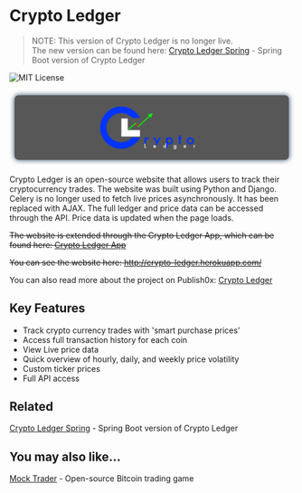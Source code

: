 # Crypto Ledger

> NOTE: This version of Crypto Ledger is no longer live.<br>The new version can be found here: [Crypto Ledger Spring](https://github.com/TMDStudios/crypto_ledger_spring 'Crypto Ledger Spring') - Spring Boot version of Crypto Ledger

![MIT License](https://img.shields.io/badge/license-MIT-brightgreen)

![Crypto Ledger Logo](static/images/CryptoLedger.png)

Crypto Ledger is an open-source website that allows users to track their cryptocurrency trades.  The website was built using Python and Django.  Celery is no longer used to fetch live prices asynchronously.  It has been replaced with AJAX.  The full ledger and price data can be accessed through the API.  Price data is updated when the page loads.

~~The website is extended through the Crypto Ledger App, which can be found here: [Crypto Ledger App](https://github.com/TMDStudios/crypto_ledger_app_kotlin 'Crypto Ledger App')~~

~~You can see the website here: http://crypto-ledger.herokuapp.com/~~

You can also read more about the project on Publish0x: [Crypto Ledger](https://www.publish0x.com/open-source-projects/crypto-ledger-an-open-source-website-to-track-your-crypto-as-xykxeqd?a=oQeZVWD6ep&tid=GitHub 'Crypto Ledger')


## Key Features

- Track crypto currency trades with 'smart purchase prices'
- Access full transaction history for each coin
- View Live price data
- Quick overview of hourly, daily, and weekly price volatility
- Custom ticker prices
- Full API access  


## Related

[Crypto Ledger Spring](https://github.com/TMDStudios/crypto_ledger_spring 'Crypto Ledger Spring') - Spring Boot version of Crypto Ledger


## You may also like...

[Mock Trader](https://github.com/TMDStudios/MockTrader 'Mock Trader') - Open-source Bitcoin trading game

